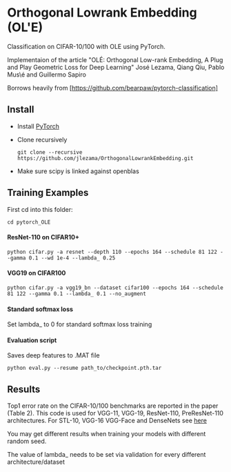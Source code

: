 # Orthogonal Lowrank Embedding (OL\'E)
Classification on CIFAR-10/100 with OLE using PyTorch.

Implementaion of the article
"OLÉ: Orthogonal Low-rank Embedding, A Plug and Play Geometric Loss for Deep Learning"
José Lezama, Qiang Qiu, Pablo Mus\é and Guillermo Sapiro

Borrows heavily from [https://github.com/bearpaw/pytorch-classification]

## Install
* Install [PyTorch](http://pytorch.org/)
* Clone recursively
  ```
  git clone --recursive https://github.com/jlezama/OrthogonalLowrankEmbedding.git
  ```

* Make sure scipy is linked against openblas 

## Training Examples
First cd into this folder:
```
cd pytorch_OLE
```


#### ResNet-110 on CIFAR10+
```
python cifar.py -a resnet --depth 110 --epochs 164 --schedule 81 122 --gamma 0.1 --wd 1e-4 --lambda_ 0.25
```

#### VGG19 on CIFAR100
```
python cifar.py -a vgg19_bn --dataset cifar100 --epochs 164 --schedule 81 122 --gamma 0.1 --lambda_ 0.1 --no_augment
```

#### Standard softmax loss
Set lambda_ to 0 for standard softmax loss training

#### Evaluation script
Saves deep features to .MAT file

```
python eval.py --resume path_to/checkpoint.pth.tar
```


## Results
Top1 error rate on the CIFAR-10/100 benchmarks are reported in the
paper (Table 2).
This code is used for VGG-11, VGG-19, ResNet-110, PreResNet-110 architectures.
For STL-10,  VGG-16 VGG-Face and DenseNets see [here](../)

You may get different results when training your models with different
random seed.

The value of lambda_ needs to be set via validation for every
different architecture/dataset